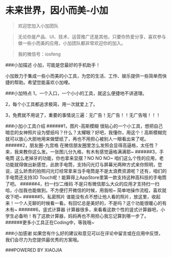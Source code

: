 # 未来世界，因小而美-小加

>欢迎您加入小加团队

>无论你是产品、UI、技术、运营推广还是其他，只要你热爱分享，喜欢参与做一些小而美的应用，小加团队都非常欢迎你的加入。

>我的微信号：iosfeng


###小加描述
小加，可能是您最好的手机助手！

小加致力于集成一些小而美的小工具，为您的生活、工作、娱乐提供一些简单而快捷的帮助。希望您能喜欢小加哩。

###小加特点
1，一个入口，一个小小的工具，就这么便捷地不讲道理。

2，每个小工具都追求极简，用一次就爱上了。

3，免费就不用说了，重要的事情说三遍：无广告！无广告！！无广告哦！！！

###小加小工具介绍
######1，图片-高斯模糊
很贴心的一个小工具，想把自己暗恋的女神照片设为壁纸吗？什么？太耀眼？好吧，我懂你，用这个！高斯模糊完就可以放心大胆地用来做壁纸了，再也不用担心被别人一眼看出来了呢。
######2，朋友圈-九宫格
在微信朋友圈里怎么发照会显得高逼格，太任性？来，我来教你这么发。一张图儿分九格，有木有感觉逼格满满耶~
######3，手电筒
这么老掉牙的功能，你也拿来显摆？NO NO NO~ 咱们这么个性的应用，老功能就得做出新感觉，此款手电筒，支持闪光灯与屏幕光两种方式来你照明，您说，这么娇贵的拍照闪光灯经常拿来当手电筒是不是太浪费资源呢？还有，咱们的手电筒还支持3D Touch呢！能算得上AppStore里第一款支持这种高科技的手电筒了吧。
######4，扫一扫/二维码
不是只有微信那么大众的应用才支持扫一扫哈，小加我也能做到。不方便打开微信的时候，用我啦~ 简单地操作流程，喜欢就收下吧~
######5，私密照片
谁能没有点不想让他人看的照片，放这里，收起来！一个人无聊的时候看一看。有回忆总是美好的，不是吗？这个功能很暖心的有木有~
######6，竖式计算器
计算器很多，来看看这款个性的竖式计算器吧，小学生必备哟！有了这款计算器，妈妈再也不用担心我忘记算到哪一步了。
######更多小工具正在Coding中，等我哦~

###小加感谢
如果您有什么好的建议和意见可以在评论中留言或在应用中反馈，我们会尽力为您提供最优秀的方案哦。

###POWERED BY XIAOJIA
